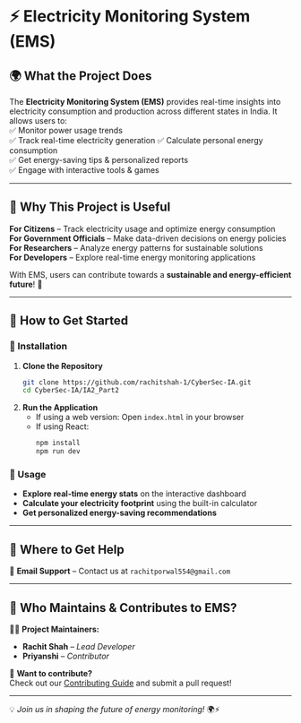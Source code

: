 # ⚡ Electricity Monitoring System (EMS)

## 🌍 What the Project Does  
The **Electricity Monitoring System (EMS)** provides real-time insights into electricity consumption and production across different states in India. It allows users to:  
✅ Monitor power usage trends   
✅ Track real-time electricity generation 
✅ Calculate personal energy consumption  
✅ Get energy-saving tips & personalized reports  
✅ Engage with interactive tools & games 

---

## 🤔 Why This Project is Useful  
 **For Citizens** – Track electricity usage and optimize energy consumption  
 **For Government Officials** – Make data-driven decisions on energy policies  
 **For Researchers** – Analyze energy patterns for sustainable solutions  
 **For Developers** – Explore real-time energy monitoring applications  

With EMS, users can contribute towards a **sustainable and energy-efficient future**! 🌱  

---

## 🚀 How to Get Started  

### 🔧 Installation  
1. **Clone the Repository**  
   ```sh
   git clone https://github.com/rachitshah-1/CyberSec-IA.git
   cd CyberSec-IA/IA2_Part2
   ```
2. **Run the Application**  
   - If using a web version: Open `index.html` in your browser  
   - If using React:  
     ```sh
     npm install
     npm run dev
     ```

### 🎯 Usage  
- **Explore real-time energy stats** on the interactive dashboard  
- **Calculate your electricity footprint** using the built-in calculator  
- **Get personalized energy-saving recommendations**  

---

## 📢 Where to Get Help   
🔹 **Email Support** – Contact us at `rachitporwal554@gmail.com`  

---

## 👥 Who Maintains & Contributes to EMS?  
👨‍💻 **Project Maintainers:**  
- **Rachit Shah** – *Lead Developer*  
- **Priyanshi** – *Contributor*  

🤝 **Want to contribute?**  
Check out our [Contributing Guide](https://github.com/rachitshah-1/CyberSec-IA/IA2_Part2/blob/main/CONTRIBUTING.md) and submit a pull request!  
 

---

💡 *Join us in shaping the future of energy monitoring!* 🌍⚡

